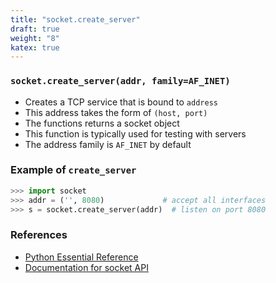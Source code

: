 ```yaml
---
title: "socket.create_server"
draft: true
weight: "8"
katex: true
---
```


### `socket.create_server(addr, family=AF_INET)`
- Creates a TCP service that is bound to `address`
- This address takes the form of `(host, port)`
- The functions returns a socket object
- This function is typically used for testing with servers
- The address family is `AF_INET` by default

### Example of `create_server`

```python
>>> import socket
>>> addr = ('', 8080)             # accept all interfaces
>>> s = socket.create_server(addr)  # listen on port 8080
```

### References
- [Python Essential Reference](http://index-of.co.uk/Python/Python%20Essential%20Reference,%20Fourth%20Edition.pdf)
- [Documentation for socket API](https://docs.python.org/3/library/socket.html)
